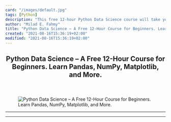 ```yaml
---
card: "/images/default.jpg"
tags: [Python]
description: "This free 12-hour Python Data Science course will take you fr"
author: "Milad E. Fahmy"
title: "Python Data Science – A Free 12-Hour Course for Beginners. Learn Pandas, NumPy, Matplotlib, and More."
created: "2021-08-16T15:36:19+02:00"
modified: "2021-08-16T15:36:19+02:00"
---
```

<div class="site-wrapper">
<main id="site-main" class="site-main outer">
<div class="inner">
<article class="post-full post tag-python tag-data-science ">
<header class="post-full-header">
<h1 class="post-full-title">Python Data Science – A Free 12-Hour Course for Beginners. Learn Pandas, NumPy, Matplotlib, and More.</h1>
</header>
<figure class="post-full-image">
<picture>
<source media="(max-width: 700px)" sizes="1px" srcset="data:image/gif;base64,R0lGODlhAQABAIAAAAAAAP///yH5BAEAAAAALAAAAAABAAEAAAIBRAA7 1w">
<source media="(min-width: 701px)" sizes="(max-width: 800px) 400px,
(max-width: 1170px) 700px,
1400px" srcset="/news/content/images/size/w300/2021/06/python-for-data-science-course.jpeg 300w,
/news/content/images/size/w600/2021/06/python-for-data-science-course.jpeg 600w,
/news/content/images/size/w1000/2021/06/python-for-data-science-course.jpeg 1000w,
/news/content/images/size/w2000/2021/06/python-for-data-science-course.jpeg 2000w">
<img onerror="this.style.display='none'" src="/news/content/images/size/w2000/2021/06/python-for-data-science-course.jpeg" alt="Python Data Science – A Free 12-Hour Course for Beginners. Learn Pandas, NumPy, Matplotlib, and More.">
</picture>
</figure>
<section class="post-full-content">
<div class="post-content">
</div>
<hr>
<hr>
</section>
</article>
</div>
</main>
</div>
<!-- Google Tag Manager (noscript) -->
<!-- End Google Tag Manager (noscript) -->
